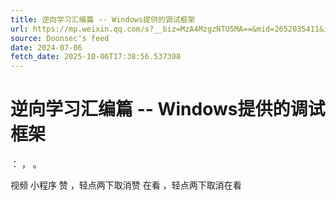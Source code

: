 ```yaml
---
title: 逆向学习汇编篇 -- Windows提供的调试框架
url: https://mp.weixin.qq.com/s?__biz=MzA4MzgzNTU5MA==&mid=2652035411&idx=2&sn=f926f363fc1effe0440ff73505764499
source: Doonsec's feed
date: 2024-07-06
fetch_date: 2025-10-06T17:38:56.537308
---
```


# 逆向学习汇编篇 -- Windows提供的调试框架

：
，
。

视频
小程序
赞
，轻点两下取消赞
在看
，轻点两下取消在看